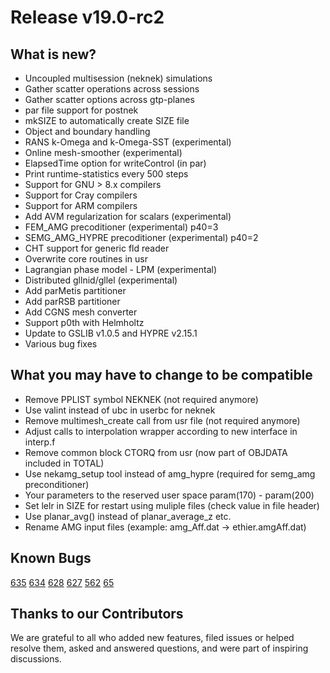 # Release v19.0-rc2

## What is new? 

* Uncoupled multisession (neknek) simulations
* Gather scatter operations across sessions
* Gather scatter options across gtp-planes
* par file support for postnek
* mkSIZE to automatically create SIZE file
* Object and boundary handling
* RANS k-Omega and k-Omega-SST (experimental) 
* Online mesh-smoother (experimental)
* ElapsedTime option for writeControl (in par)
* Print runtime-statistics every 500 steps
* Support for GNU > 8.x compilers
* Support for Cray compilers
* Support for ARM compilers
* Add AVM regularization for scalars (experimental)
* FEM_AMG precoditioner (experimental) p40=3
* SEMG_AMG_HYPRE precoditioner (experimental) p40=2
* CHT support for generic fld reader
* Overwrite core routines in usr
* Lagrangian phase model - LPM (experimental)
* Distributed gllnid/gllel (experimental) 
* Add parMetis partitioner
* Add parRSB partitioner
* Add CGNS mesh converter
* Support p0th with Helmholtz 
* Update to GSLIB v1.0.5 and HYPRE v2.15.1
* Various bug fixes

## What you may have to change to be compatible 

* Remove PPLIST symbol NEKNEK (not required anymore)
* Use valint instead of ubc in userbc for neknek
* Remove multimesh_create call from usr file (not required anymore)
* Adjust calls to interpolation wrapper according to new interface in interp.f
* Remove common block CTORQ from usr (now part of OBJDATA included in TOTAL)
* Use nekamg_setup tool instead of amg_hypre (required for semg_amg preconditioner) 
* Your parameters to the reserved user space param(170) - param(200) 
* Set lelr in SIZE for restart using muliple files (check value in file header) 
* Use planar_avg() instead of planar_average_z etc. 
* Rename AMG input files (example: amg_Aff.dat -> ethier.amgAff.dat) 

## Known Bugs 

[635](https://github.com/Nek5000/Nek5000/issues/635)
[634](https://github.com/Nek5000/Nek5000/issues/634)
[628](https://github.com/Nek5000/Nek5000/issues/628)
[627](https://github.com/Nek5000/Nek5000/issues/627)
[562](https://github.com/Nek5000/Nek5000/issues/562)
[65](https://github.com/Nek5000/Nek5000/issues/65)

## Thanks to our Contributors

We are grateful to all who added new features, filed issues or helped resolve them, asked and answered questions, and were part of inspiring discussions.
